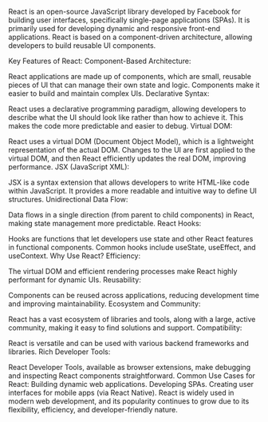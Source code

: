 React is an open-source JavaScript library developed by Facebook for building user interfaces, specifically single-page applications (SPAs). It is primarily used for developing dynamic and responsive front-end applications. React is based on a component-driven architecture, allowing developers to build reusable UI components.

Key Features of React:
Component-Based Architecture:

React applications are made up of components, which are small, reusable pieces of UI that can manage their own state and logic.
Components make it easier to build and maintain complex UIs.
Declarative Syntax:

React uses a declarative programming paradigm, allowing developers to describe what the UI should look like rather than how to achieve it.
This makes the code more predictable and easier to debug.
Virtual DOM:

React uses a virtual DOM (Document Object Model), which is a lightweight representation of the actual DOM.
Changes to the UI are first applied to the virtual DOM, and then React efficiently updates the real DOM, improving performance.
JSX (JavaScript XML):

JSX is a syntax extension that allows developers to write HTML-like code within JavaScript.
It provides a more readable and intuitive way to define UI structures.
Unidirectional Data Flow:

Data flows in a single direction (from parent to child components) in React, making state management more predictable.
React Hooks:

Hooks are functions that let developers use state and other React features in functional components.
Common hooks include useState, useEffect, and useContext.
Why Use React?
Efficiency:

The virtual DOM and efficient rendering processes make React highly performant for dynamic UIs.
Reusability:

Components can be reused across applications, reducing development time and improving maintainability.
Ecosystem and Community:

React has a vast ecosystem of libraries and tools, along with a large, active community, making it easy to find solutions and support.
Compatibility:

React is versatile and can be used with various backend frameworks and libraries.
Rich Developer Tools:

React Developer Tools, available as browser extensions, make debugging and inspecting React components straightforward.
Common Use Cases for React:
Building dynamic web applications.
Developing SPAs.
Creating user interfaces for mobile apps (via React Native).
React is widely used in modern web development, and its popularity continues to grow due to its flexibility, efficiency, and developer-friendly nature.